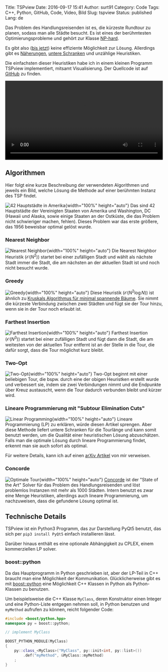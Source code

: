 Title: TSPview
Date: 2016-09-17 15:41
Author: surt91
Category: Code
Tags: C++, Python, GitHub, Code, Video, Bild
Slug: tspview
Status: published
Lang: de

Das Problem des Handlungsreisenden ist es, die kürzeste Rundtour zu planen,
sodass man alle Städte besucht. Es ist eines der berühmtesten
Optimierungsprobleme und gehört zur Klasse [NP-hard](https://de.wikipedia.org/wiki/NP-Schwere).

Es gibt also ([bis jetzt](https://de.wikipedia.org/wiki/P-NP-Problem))
keine effiziente Möglichkeit zur Lösung. Allerdings gibt es
[Näherungen](https://scholar.google.fr/scholar?q=euclidean+tsp+ptas&hl=de),
[untere Schranken](https://scholar.google.fr/scholar?q=tsp+linear+programming)
und unzählige Heuristiken.

Die einfachsten dieser Heuristiken habe ich in einem kleinen Programm TSPview
implementiert, mitsamt Visualisierung. Der Quellcode ist auf
[GitHub](https://github.com/surt91/TSPview) zu finden.

<video controls loop width="100%">
<source src="/vid/tspview2.mp4" type="video/mp4"></source>
Your browser does not support the video tag.
</video>

## Algorithmen
Hier folgt eine kurze Beschreibung der verwendeten Algorithmen und jeweils ein
Bild, welche Lösung die Methode auf einer berühmten Instanz des TSP findet.

![42 Hauptstädte in Amerika](/img/tsp.png){width="100%" height="auto"}
Das sind 42 Hauptstädte der Vereinigten Staaten von Amerika und Washington, DC (Hawaii und
Alaska, sowie einige Staaten an der Ostküste, die das Problem nicht schwieriger
machen, fehlen). Dieses Problem war das erste größere, das 1956 beweisbar
optimal gelöst wurde.

### Nearest Neighbor
![Nearest Neighbor](/img/tsp_nearestNeighbor.png){width="100%" height="auto"}
Die Nearest Neighbor Heuristik ($\mathcal{O}(N^2)$) startet bei einer zufälligen Stadt und wählt
als nächste Stadt immer die Stadt, die am nächsten an der aktuellen Stadt ist und
noch nicht besucht wurde.

### Greedy
![Greedy](/img/tsp_greedy.png){width="100%" height="auto"}
Diese Heuristik ($\mathcal{O}(N^2 \log N)$) ist ähnlich zu [Kruskals Algorithmus für minimal spannende Bäume](https://de.wikipedia.org/wiki/Algorithmus_von_Kruskal).
Sie nimmt die kürzeste Verbindung zwischen zwei Städten und fügt sie der Tour
hinzu, wenn sie in der Tour noch erlaubt ist.

### Farthest Insertion
![Farthest Insertion](/img/tsp_farIn.png){width="100%" height="auto"}
Farthest Insertion ($\mathcal{O}(N^3)$) startet bei einer zufälligen Stadt und fügt dann die Stadt,
die am weitesten von der aktuellen Tour entfernt ist an der Stelle in die Tour,
die dafür sorgt, dass die Tour möglichst kurz bleibt.

### Two-Opt
![Two-Opt](/img/tsp_twoOpt.png){width="100%" height="auto"}
Two-Opt beginnt mit einer beliebigen Tour, die bspw. durch eine der obigen
Heuristken erstellt wurde und verbessert sie, indem sie zwei Verbindungen nimmt
und die Endpunkte über Kreuz austauscht, wenn die Tour dadurch verbunden bleibt
und kürzer wird.

### Lineare Programmierung mit "Subtour Elimination Cuts"
![Linear Programming](/img/tsp_LP.png){width="100%" height="auto"}
Lineare Programmierung (LP) zu erklären, würde diesen Artikel sprengen. Aber diese Methode liefert
untere Schranken für die Tourlänge und kann somit benutzt werden, um die
Qualität einer heuristischen Lösung abzuschätzen. Falls man die optimale
Lösung durch lineare Programmierung findet, erkennt man sie auch sofort als
optimal.

Für weitere Details, kann ich auf einen [arXiv Artikel](http://arxiv.org/abs/1512.08554)
von mir verweisen.

### Concorde
![Optimale Tour](/img/tsp_opt.png){width="100%" height="auto"}
[Concorde](http://www.math.uwaterloo.ca/tsp/concorde.html)
ist der "State of the Art" Solver für das Problem des Handlungsreisenden
und löst problemlos Instanzen mit mehr als 1000 Städten.
Intern benutzt es zwar eine Menge Heuristiken, allerdings auch lineare
Programmierung, um nachzuweisen, dass die gefundene Lösung optimal ist.

## Technische Details
TSPview ist ein Python3 Programm, das zur Darstellung PyQt5 benutzt, das sich
per `pip3 install PyQt5` einfach installieren lässt.

Darüber hinaus enthält es eine optionale Abhängigkeit zu CPLEX, einem
kommerziellen LP solver.

### boost::python
Da das Hauptprogramm in Python geschrieben ist, aber der LP-Teil in C++
braucht man eine Möglichkeit der Kommunikation. Glücklicherweise gibt es
mit [boost::python](http://www.boost.org/doc/libs/1_61_0/libs/python/doc/html/index.html)
eine Möglichkeit C++ Klassen in Python als Python-Klassen zu benutzen.

Um beispielsweise die C++ Klasse `MyClass`, deren Konstruktor einen Integer und
eine Python-Liste entgegen nehmen soll, in Python benutzen und `myMethod`
aufrufen zu können, reicht folgender Code:

```C++
#include <boost/python.hpp>
namespace py = boost::python;

// implement MyClass

BOOST_PYTHON_MODULE(MyClass)
{
    py::class_<MyClass>("MyClass", py::init<int, py::list>())
        .def("myMethod", &MyClass::myMethod)
    ;
}
```
